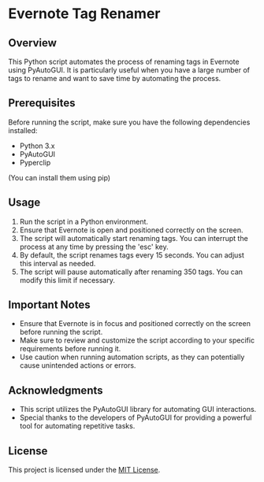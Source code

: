 # Evernote Tag Renamer

## Overview
This Python script automates the process of renaming tags in Evernote using PyAutoGUI. It is particularly useful when you have a large number of tags to rename and want to save time by automating the process.

## Prerequisites
Before running the script, make sure you have the following dependencies installed:
- Python 3.x
- PyAutoGUI
- Pyperclip


(You can install them using pip)


## Usage
1. Run the script in a Python environment.
2. Ensure that Evernote is open and positioned correctly on the screen.
3. The script will automatically start renaming tags. You can interrupt the process at any time by pressing the 'esc' key.
4. By default, the script renames tags every 15 seconds. You can adjust this interval as needed.
5. The script will pause automatically after renaming 350 tags. You can modify this limit if necessary.

## Important Notes
- Ensure that Evernote is in focus and positioned correctly on the screen before running the script.
- Make sure to review and customize the script according to your specific requirements before running it.
- Use caution when running automation scripts, as they can potentially cause unintended actions or errors.

## Acknowledgments
- This script utilizes the PyAutoGUI library for automating GUI interactions.
- Special thanks to the developers of PyAutoGUI for providing a powerful tool for automating repetitive tasks.

## License
This project is licensed under the [MIT License]((https://opensource.org/license/mit)https://opensource.org/license/mit).
